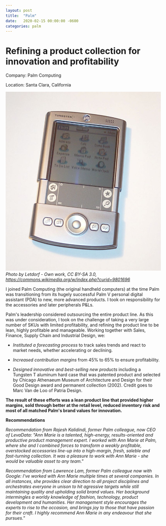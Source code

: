 ```yaml
---
layout: post
title:  "Palm"
date:   2020-02-15 00:00:00 -0600
categories: palm
---
```

# Refining a product collection for innovation and profitability


Company: Palm Computing

Location: Santa Clara, California

![tungsten t](/assets/img/palm_tungstent.jpg)
_Photo by Letdorf - Own work, CC BY-SA 3.0, https://commons.wikimedia.org/w/index.php?curid=9801696_

I joined Palm Computing (the original handheld computers) at the time Palm was transitioning from its hugely successful Palm V personal digital assistant (PDA) to new, more advanced products. I took on responsibility for the accessories and later peripherals P&Ls.

Palm's leadership considered outsourcing the entire product line. As this was under consideration, I took on the challenge of taking a very large number of SKUs with limited profitability, and refining the product line to be lean, highly profitable and manageable. Working together with Sales, Finance, Supply Chain and Industrial Design, we:

+ _Instituted a forecasting process_ to track sales trends and react to market needs, whether accelerating or declining.

+ _Increased contribution margins_ from 45% to 65% to ensure profitability.

+ _Designed innovative and best-selling new products_ including a Tungsten T aluminum hard case that was patented product and selected by Chicago Athenaeum Museum of Architecture and Design for their Good Design award and permanent collection (2002). Credit goes to Marc Van de Loo of Patria Design.

**The result of these efforts was a lean product line that provided higher margins, sold through better at the retail level, reduced inventory risk and most of all matched Palm's brand values for innovation.**

**Recommendations**

_Recommendation from Rajesh Kalidindi, former Palm colleague, now CEO of LevaData: "Ann Marie is a talented, high-energy, results-oriented and productive product management expert. I worked with Ann Marie at Palm, where she and I combined forces to transform a weakly profitable, overstocked accessories line-up into a high-margin, fresh, saleble and fast-turning collection. It was a pleasure to work with Ann Marie - she would be valuable asset to any team."_

_Recommendation from Lawrence Lam, former Palm colleague now with Google: I've worked with Ann Marie multiple times at several companies. In all instances, she provides clear direction to all project disciplines and orchestrates everyone in unison to hit agressive targets while still maintaining quality and upholding solid brand values. Her background intermingles a worldy knowledge of fashion, technology, product development and humanities. Her management style encourages the experts to rise to the occasion, and brings joy to those that have passion for their craft. I highly recommend Ann Marie in any endeavour that she pursues."_